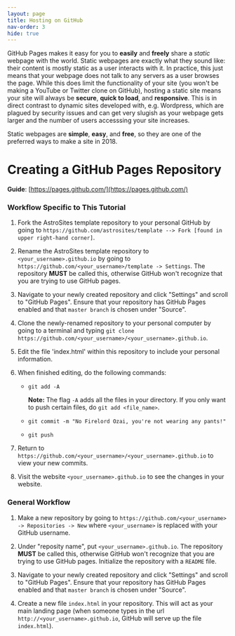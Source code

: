 ```yaml
---
layout: page
title: Hosting on GitHub
nav-order: 3
hide: true
---
```


GitHub Pages makes it easy for you to **easily** and **freely** share a *static* webpage with the world. Static webpages are exactly what they sound like: their content is mostly static as a user interacts with it. In practice, this just means that your webpage does not talk to any servers as a user browses the page. While this does limit the functionality of your site (you won't be making a YouTube or Twitter clone on GitHub), hosting a static site means your site will always be **secure**, **quick to load**, and **responsive**. This is in direct contrast to dynamic sites developed with, e.g. Wordpress, which are plagued by security issues and can get very slugish as your webpage gets larger and the number of users accesssing your site increases.

Static webpages are **simple**, **easy**, and **free**, so they are one of the preferred ways to make a site in 2018.

# Creating a GitHub Pages Repository

**Guide**: [https://pages.github.com/](https://pages.github.com/)

### Workflow Specific to This Tutorial

1. Fork the AstroSites template repository to your personal GitHub by going to `https://github.com/astrosites/template --> Fork [found in upper right-hand corner]`.

2. Rename the AstroSites template repository to `<your_username>.github.io` by going to `https://github.com/<your_username>/template -> Settings`. The repository **MUST** be called this, otherwise GitHub won't recognize that you are trying to use GitHub pages.

3. Navigate to your newly created repository and click "Settings" and scroll to "GitHub Pages". Ensure that your repository has GitHub Pages enabled and that `master branch` is chosen under "Source".

4. Clone the newly-renamed repository to your personal computer by going to a terminal and typing `git clone https://github.com/<your_username>/<your_username>.github.io`.

5. Edit the file 'index.html' within this repository to include your personal information.

6. When finished editing, do the following commands:
   - `git add -A`
     	  
	 **Note:** The flag `-A` adds all the files in your directory. If you only want to push certain files, do `git add <file_name>`.
   
   - `git commit -m "No Firelord Ozai, you're not wearing any pants!"`
   - `git push`

7. Return to `https://github.com/<your_username>/<your_username>.github.io` to view your new commits.

8. Visit the website `<your_username>.github.io` to see the changes in your website.

### General Workflow

1. Make a new repository by going to `https://github.com/<your_username> -> Repositories -> New` where `<your_username>` is replaced with your GitHub username.

2. Under "reposity name", put `<your_username>.github.io`. The repository **MUST** be called this, otherwise GitHub won't recognize that you are trying to use GitHub pages. Initialize the repository with a `README` file.

3. Navigate to your newly created repository and click "Settings" and scroll to "GitHub Pages". Ensure that your repository has GitHub Pages enabled and that `master branch` is chosen under "Source".

4. Create a new file `index.html` in your repository. This will act as your main landing page (when someone types in the url `http://<your_username>.github.io`, GitHub will serve up the file `index.html`).
